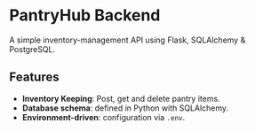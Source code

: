 # PantryHub Backend
A simple inventory-management API using Flask, SQLAlchemy & PostgreSQL.

## Features
- **Inventory Keeping**: Post, get and delete pantry items.
- **Database schema**: defined in Python with SQLAlchemy.
- **Environment-driven**: configuration via `.env`.
